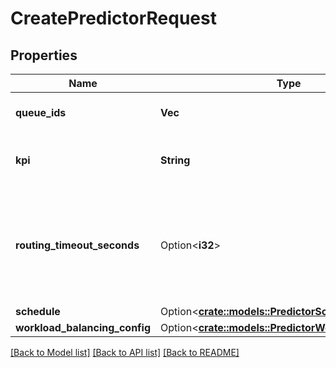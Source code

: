 # CreatePredictorRequest

## Properties

Name | Type | Description | Notes
------------ | ------------- | ------------- | -------------
**queue_ids** | **Vec<String>** | The queue IDs associated with the predictor. | 
**kpi** | **String** | The KPI that the predictor attempts to maximize/minimize. | 
**routing_timeout_seconds** | Option<**i32**> | Number of seconds allocated to predictive routing before attempting a different routing method. This is a value between 12 and 900 seconds. | [optional]
**schedule** | Option<[**crate::models::PredictorSchedule**](PredictorSchedule.md)> |  | [optional]
**workload_balancing_config** | Option<[**crate::models::PredictorWorkloadBalancing**](PredictorWorkloadBalancing.md)> |  | [optional]

[[Back to Model list]](../README.md#documentation-for-models) [[Back to API list]](../README.md#documentation-for-api-endpoints) [[Back to README]](../README.md)


